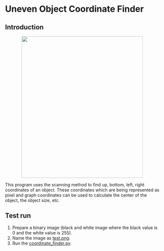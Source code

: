 # Uneven Object Coordinate Finder

## Introduction

<p align = "center">
  <img src = "https://raw.githubusercontent.com/hafiz-kamilin/uneven_object_coordinate_finder/master/img/1.png" width = "396" height = "462"/>
</p>

This program uses the scanning method to find up, bottom, left, right coordinates of an object. These coordinates which are being represented as pixel and graph coordinates can be used to calculate the center of the object, the object size, etc.

## Test run

1. Prepare a binary image (black and white image where the black value is 0 and the white value is 255).
2. Name the image as [test.png](https://github.com/hafiz-kamilin/uneven_object_coordinate_finder/blob/master/src/test.png).
3. Run the [coordinate_finder.py](https://github.com/hafiz-kamilin/uneven_object_coordinate_finder/blob/master/src/coordinate_finder.py).
